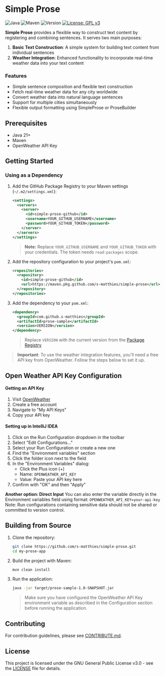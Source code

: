 # Simple Prose

![Java](https://img.shields.io/badge/Java-21%2B-brightgreen.svg)
![Maven](https://img.shields.io/badge/Maven-3.9.9-brightgreen.svg)
![Version](https://img.shields.io/badge/version-1.0--SNAPSHOT-orange.svg)
[![License: GPL v3](https://img.shields.io/badge/License-GPLv3-blue.svg)](https://www.gnu.org/licenses/gpl-3.0)

**Simple Prose** provides a flexible way to construct text content by registering and combining sentences. It serves two main purposes:

1. **Basic Text Construction**: A simple system for building text content from individual sentences
2. **Weather Integration**: Enhanced functionality to incorporate real-time weather data into your text content

### Features

- Simple sentence composition and flexible text construction
- Fetch real-time weather data for any city worldwide
- Convert weather data into natural language sentences
- Support for multiple cities simultaneously
- Flexible output formatting using SimpleProse or ProseBuilder

## Prerequisites

- Java 21+
- Maven
- OpenWeather API Key

## Getting Started

### Using as a Dependency
1. Add the GitHub Package Registry to your Maven settings (`~/.m2/settings.xml`):
   ```xml
   <settings>
     <servers>
       <server>
         <id>simple-prose-github</id>
         <username>YOUR_GITHUB_USERNAME</username>
         <password>YOUR_GITHUB_TOKEN</password>
       </server>
     </servers>
   </settings>
   ```
   > **Note:** Replace `YOUR_GITHUB_USERNAME` and `YOUR_GITHUB_TOKEN` with your credentials. The token needs `read:packages` scope.

2. Add the repository configuration to your project's `pom.xml`:
   ```xml
   <repositories>
     <repository>
       <id>simple-prose-github</id>
       <url>https://maven.pkg.github.com/s-matthies/simple-prose</url>
     </repository>
   </repositories>
   ```

3. Add the dependency to your `pom.xml`:
   ```xml
   <dependency>
     <groupId>com.github.s-matthies</groupId>
     <artifactId>prose-sample</artifactId>
     <version>VERSION</version>
   </dependency>
   ```
   > Replace `VERSION` with the current version from the [Package Registry](https://github.com/s-matthies/simple-prose/packages/2519474)

> **Important**: To use the weather integration features, you'll need a free API key from OpenWeather. Follow the steps below to set it up.

## Open Weather API Key Configuration

#### Getting an API Key
1. Visit [OpenWeather](https://openweathermap.org/api)
2. Create a free account
3. Navigate to "My API Keys"
4. Copy your API key

#### Setting up in IntelliJ IDEA
1. Click on the Run Configuration dropdown in the toolbar
2. Select "Edit Configurations..."
3. Select your Run Configuration or create a new one
4. Find the "Environment variables" section
5. Click the folder icon next to the field
6. In the "Environment Variables" dialog:
   - Click the Plus icon (+)
   - Name: `OPENWEATHER_API_KEY`
   - Value: Paste your API key here
7. Confirm with "OK" and then "Apply"

**Another option: Direct Input**
You can also enter the variable directly in the Environment variables field using format: `OPENWEATHER_API_KEY=your-api-key`
Note: Run configurations containing sensitive data should not be shared or committed to version control.


## Building from Source

1. Clone the repository:
   ```bash
   git clone https://github.com/s-matthies/simple-prose.git
   cd my-prose-app
   ```

2. Build the project with Maven:
   ```bash
   mvn clean install
   ```
3. Run the application:
   ```bash
   java -jar target/prose-sample-1.0-SNAPSHOT.jar
   ```

   > Make sure you have configured the OpenWeather API Key environment variable as described in the Configuration section before running the application.
   
## Contributing
For contribution guidelines, please see [CONTRIBUTE.md](CONTRIBUTE.md).

## License

This project is licensed under the GNU General Public License v3.0 - see the [LICENSE](LICENSE) file for details.

